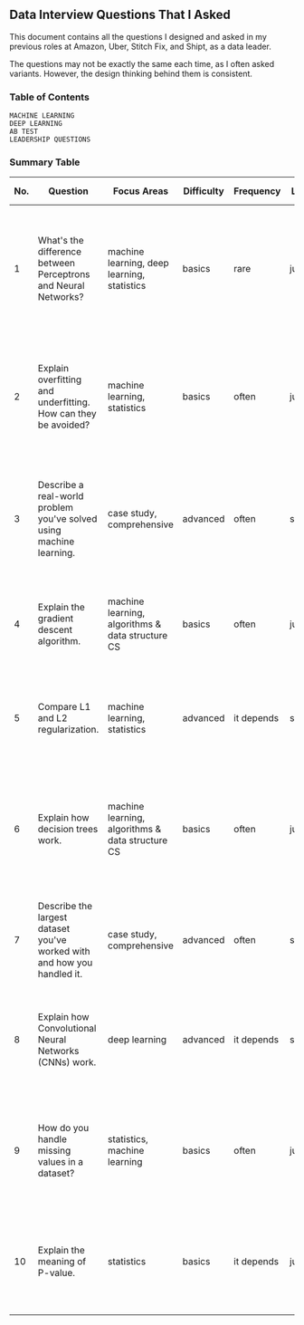 ## Data Interview Questions That I Asked

This document contains all the questions I designed and asked in my previous roles at Amazon, Uber, Stitch Fix, and Shipt, as a data leader.

The questions may not be exactly the same each time, as I often asked variants. However, the design thinking behind them is consistent.

### Table of Contents
```
MACHINE LEARNING
DEEP LEARNING
AB TEST
LEADERSHIP QUESTIONS
```
### Summary Table
| No. | Question | Focus Areas | Difficulty | Frequency | Level | Review Priority | Workplace Usage | Notes |
|-----|----------|-------------|------------|-----------|-------|-----------------|-----------------|-------|
| 1 | What's the difference between Perceptrons and Neural Networks? | machine learning, deep learning, statistics | basics | rare | junior | must know | infrequent | While this basic question may not appear often and interviews are generally more challenging now, it's crucial to understand even if not asked directly |
| 2 | Explain overfitting and underfitting. How can they be avoided? | machine learning, statistics | basics | often | junior | must know | frequent | These are fundamental concepts in machine learning; understanding and explaining them is essential for any data scientist |
| 3 | Describe a real-world problem you've solved using machine learning. | case study, comprehensive | advanced | often | senior | top priority | frequent | This open-ended question is common in senior position interviews. Prepare several specific cases to showcase your practical experience |
| 4 | Explain the gradient descent algorithm. | machine learning, algorithms & data structure CS | basics | often | junior | must know | frequent | This is a foundational optimization algorithm used in many machine learning models |
| 5 | Compare L1 and L2 regularization. | machine learning, statistics | advanced | it depends | senior | normal | frequent | This question can test a candidate's deep understanding of regularization techniques |
| 6 | Explain how decision trees work. | machine learning, algorithms & data structure CS | basics | often | junior | must know | frequent | Decision trees are a basic but important model. Understanding their principles helps in comprehending more complex ensemble methods |
| 7 | Describe the largest dataset you've worked with and how you handled it. | case study, comprehensive | advanced | often | senior | top priority | frequent | This question can demonstrate your experience and ability to handle large-scale data |
| 8 | Explain how Convolutional Neural Networks (CNNs) work. | deep learning | advanced | it depends | senior | normal | infrequent | Essential for those specifically working on computer vision tasks, but may be less important for others |
| 9 | How do you handle missing values in a dataset? | statistics, machine learning | basics | often | junior | must know | frequent | This is a common issue in data preprocessing. Every data scientist should be familiar with multiple handling methods |
| 10 | Explain the meaning of P-value. | statistics | basics | it depends | junior | normal | infrequent | While important in some fields, it's not as commonly used in many machine learning applications |

